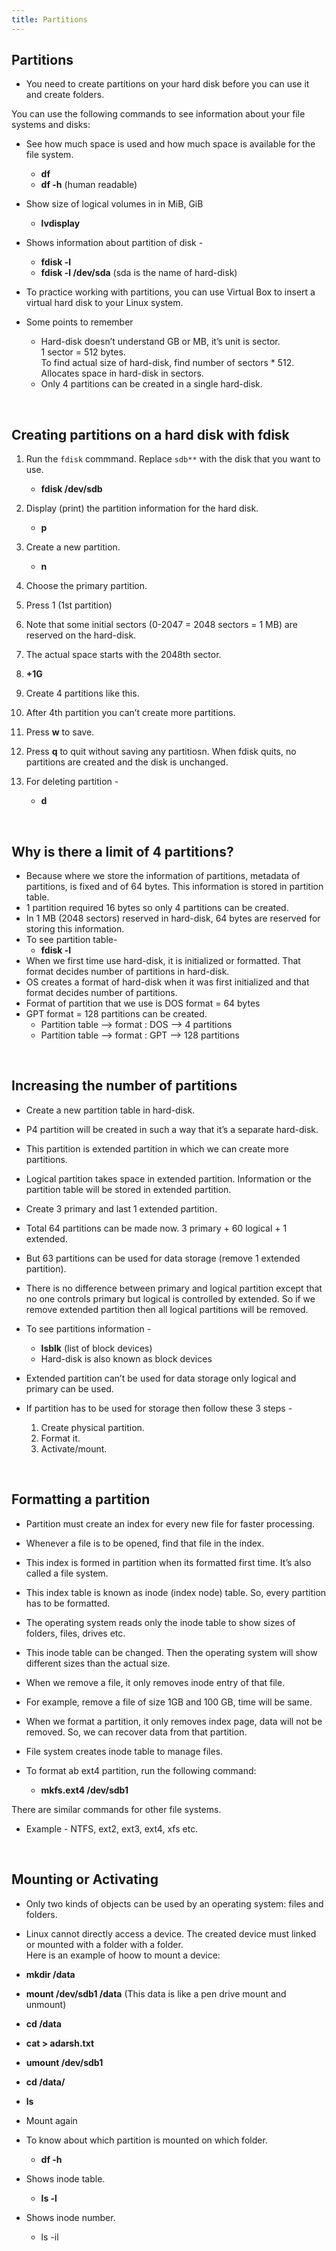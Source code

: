 ```yaml
---
title: Partitions
---
```


## Partitions
 
 - You need to create partitions on your hard disk before you can use it and create folders. 
 
 You can use the following commands to see information about your file systems and disks:
 - See how much space is used and how much space is available for the file system.
    - **df**
	- **df -h** (human readable)  

 - Show size of logical volumes in in MiB, GiB 	
   - **lvdisplay**
 
 - Shows information about partition of disk - 
   - **fdisk -l**
   - **fdisk -l /dev/sda** (sda is the name of hard-disk) 
 
 - To practice working with partitions, you can use Virtual Box to insert a virtual hard disk to your Linux system. 
 
 - Some points to remember
   - Hard-disk doesn’t understand GB or MB, it’s unit is sector.</br>
     1 sector = 512 bytes.</br>
	 To find actual size of hard-disk, find number of sectors * 512.</br>
	 Allocates space in hard-disk in sectors.
   - Only 4 partitions can be created in a single hard-disk. 

</br>
 
## Creating partitions on a hard disk with fdisk
 
 1. Run the `fdisk` commmand. Replace `sdb**` with the disk that you want to use.
    - **fdisk /dev/sdb**
 2. Display (print) the partition information for the hard disk. 
    - **p**
 3. Create a new partition. 
    - **n**
 4. Choose the primary partition.
 5. Press 1 (1st partition)  
 6. Note that some initial  sectors (0-2047 = 2048 sectors = 1 MB) are reserved on the hard-disk.
 7. The actual space starts with the 2048th sector.
 8. **+1G**
 9. Create 4 partitions like this. 
 10. After 4th partition you can’t create more partitions. 
 
 11. Press **w** to save.
 12. Press **q** to quit without saving any partitiosn. 
     When fdisk quits, no partitions are created and the disk is unchanged. 
 
 13. For deleting partition - 
     - **d**   
   
</br>
   
## Why is there a limit of 4 partitions? 
- Because where we store the information of partitions, metadata of partitions, is fixed and of 64 bytes. This information is stored in partition table. 
- 1 partition required 16 bytes so only 4 partitions can be created. 
- In 1 MB (2048 sectors) reserved in hard-disk, 64 bytes are reserved for storing this information.
- To see partition table-  
  - **fdisk -l**
- When we first time use hard-disk, it is initialized or formatted. That format decides number of partitions in hard-disk.
- OS creates a format of hard-disk when it was first initialized and that format decides number of partitions. 
- Format of partition that we use is DOS format = 64 bytes 
- GPT format = 128 partitions can be created.  
  - Partition table --> format : DOS --> 4 partitions 
  - Partition table --> format : GPT --> 128 partitions   

</br>

## Increasing the number of partitions
 - Create a new partition table in hard-disk. 
 - P4 partition will be created in such a way that it’s a separate hard-disk.
 - This partition is extended partition in which we can create more partitions.
 - Logical partition takes space in extended partition. Information or the partition table will be stored in extended partition. 
 
 - Create 3 primary and last 1 extended partition. 
 - Total 64 partitions can be made now. 3 primary + 60 logical + 1 extended.
 - But 63 partitions can be used for data storage (remove 1 extended partition).
 - There is no difference between primary and logical partition except that no one controls primary but logical is controlled by extended. So if we remove extended partition then all logical partitions will be removed. 
 
 - To see partitions information - 
   - **lsblk** (list of block devices)
   - Hard-disk is also known as block devices 
 
 - Extended partition can’t be used for data storage only logical and primary can be used. 
 - If partition has to be used for storage then follow these 3 steps - 
   1. Create physical partition.
   2. Format it.
   3. Activate/mount. 

</br>

## Formatting a partition
 - Partition must create an index for every new file for faster processing.
 - Whenever a file is to be opened, find that file in the index.
 - This index is formed in partition when its formatted first time. It’s also called a file system.
 - This index table is known as inode (index node) table. So, every partition has to be formatted.
 - The operating system reads only the inode table to show sizes of folders, files, drives etc.
 - This inode table can be changed. Then the operating system will show different sizes than the actual size.
 - When we remove a file, it only removes inode entry of that file.
 - For example, remove a file of size 1GB and 100 GB, time will be same.
 - When we format a partition, it only removes index page, data will not be removed. So, we can recover data from that partition.
 - File system creates inode table to manage files. 
 
 - To format ab ext4 partition, run the following command:
   - **mkfs.ext4 /dev/sdb1**
 
 There are similar commands for other file systems.
 - Example - NTFS, ext2, ext3, ext4, xfs etc. 
 
</br>

## Mounting or Activating
 - Only two kinds of objects can be used by an operating system: files and folders. 
 - Linux cannot directly access a device. The created device must linked or mounted with a folder with a folder.<br>
 Here is an example of hoow to mount a device:
 - **mkdir /data**
 - **mount /dev/sdb1 /data** (This data is like a pen drive mount and unmount) 
 - **cd /data**
 - **cat > adarsh.txt** 
 - **umount /dev/sdb1** 
 - **cd /data/** 
 - **ls**
 - Mount again 
 
 - To know about which partition is mounted on which folder. 
   - **df -h** 
 
 - Shows inode table. 
   - **ls -l** 
 
 - Shows inode number. 
   - ls -il 
